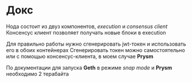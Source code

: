 # Докс
Нода состоит из двуз компонентов, *execution* и *consensus client*
Консенсус клиент позволяет получать новые блоки в execution

Для правильно работы нужно сгенерировать jwt-токен и использовать его в обоих контейнерах
Сгенерировать токен можно самостоятельно или с помощью консенсус-клиента, в моем случае **Prysm**

По документации для запуска **Geth** в режиме *snap mode* и **Prysm** необходимо 2 терабайта 
